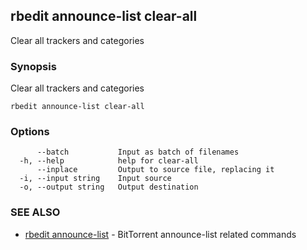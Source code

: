 ## rbedit announce-list clear-all

Clear all trackers and categories

### Synopsis


Clear all trackers and categories

```
rbedit announce-list clear-all
```

### Options

```
      --batch           Input as batch of filenames
  -h, --help            help for clear-all
      --inplace         Output to source file, replacing it
  -i, --input string    Input source
  -o, --output string   Output destination
```

### SEE ALSO

* [rbedit announce-list](rbedit_announce-list.md)	 - BitTorrent announce-list related commands

